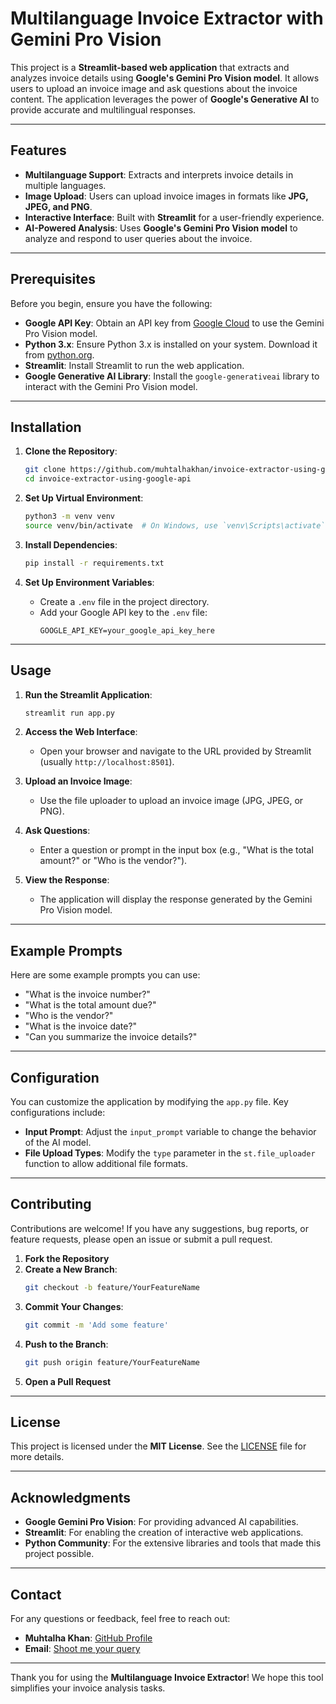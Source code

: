 # Multilanguage Invoice Extractor with Gemini Pro Vision

This project is a **Streamlit-based web application** that extracts and analyzes invoice details using **Google's Gemini Pro Vision model**. It allows users to upload an invoice image and ask questions about the invoice content. The application leverages the power of **Google's Generative AI** to provide accurate and multilingual responses.

---

## Features

- **Multilanguage Support**: Extracts and interprets invoice details in multiple languages.
- **Image Upload**: Users can upload invoice images in formats like **JPG, JPEG, and PNG**.
- **Interactive Interface**: Built with **Streamlit** for a user-friendly experience.
- **AI-Powered Analysis**: Uses **Google's Gemini Pro Vision model** to analyze and respond to user queries about the invoice.

---

## Prerequisites

Before you begin, ensure you have the following:

- **Google API Key**: Obtain an API key from [Google Cloud](https://cloud.google.com/) to use the Gemini Pro Vision model.
- **Python 3.x**: Ensure Python 3.x is installed on your system. Download it from [python.org](https://www.python.org/).
- **Streamlit**: Install Streamlit to run the web application.
- **Google Generative AI Library**: Install the `google-generativeai` library to interact with the Gemini Pro Vision model.

---

## Installation

1. **Clone the Repository**:
   ```bash
   git clone https://github.com/muhtalhakhan/invoice-extractor-using-google-api.git
   cd invoice-extractor-using-google-api
   ```

2. **Set Up Virtual Environment**:
   ```bash
   python3 -m venv venv
   source venv/bin/activate  # On Windows, use `venv\Scripts\activate`
   ```

3. **Install Dependencies**:
   ```bash
   pip install -r requirements.txt
   ```

4. **Set Up Environment Variables**:
   - Create a `.env` file in the project directory.
   - Add your Google API key to the `.env` file:
     ```env
     GOOGLE_API_KEY=your_google_api_key_here
     ```

---

## Usage

1. **Run the Streamlit Application**:
   ```bash
   streamlit run app.py
   ```

2. **Access the Web Interface**:
   - Open your browser and navigate to the URL provided by Streamlit (usually `http://localhost:8501`).

3. **Upload an Invoice Image**:
   - Use the file uploader to upload an invoice image (JPG, JPEG, or PNG).

4. **Ask Questions**:
   - Enter a question or prompt in the input box (e.g., "What is the total amount?" or "Who is the vendor?").

5. **View the Response**:
   - The application will display the response generated by the Gemini Pro Vision model.

---

## Example Prompts

Here are some example prompts you can use:

- "What is the invoice number?"
- "What is the total amount due?"
- "Who is the vendor?"
- "What is the invoice date?"
- "Can you summarize the invoice details?"

---

## Configuration

You can customize the application by modifying the `app.py` file. Key configurations include:

- **Input Prompt**: Adjust the `input_prompt` variable to change the behavior of the AI model.
- **File Upload Types**: Modify the `type` parameter in the `st.file_uploader` function to allow additional file formats.

---

## Contributing

Contributions are welcome! If you have any suggestions, bug reports, or feature requests, please open an issue or submit a pull request.

1. **Fork the Repository**
2. **Create a New Branch**:
   ```bash
   git checkout -b feature/YourFeatureName
   ```
3. **Commit Your Changes**:
   ```bash
   git commit -m 'Add some feature'
   ```
4. **Push to the Branch**:
   ```bash
   git push origin feature/YourFeatureName
   ```
5. **Open a Pull Request**

---

## License

This project is licensed under the **MIT License**. See the [LICENSE](LICENSE) file for more details.

---

## Acknowledgments

- **Google Gemini Pro Vision**: For providing advanced AI capabilities.
- **Streamlit**: For enabling the creation of interactive web applications.
- **Python Community**: For the extensive libraries and tools that made this project possible.

---

## Contact

For any questions or feedback, feel free to reach out:

- **Muhtalha Khan**: [GitHub Profile](https://github.com/muhtalhakhan)
- **Email**: [Shoot me your query](mailto:talhakhan325.work@gmail.com)

---

Thank you for using the **Multilanguage Invoice Extractor**! We hope this tool simplifies your invoice analysis tasks.
